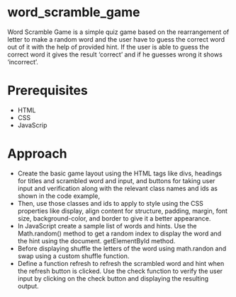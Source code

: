 # word_scramble_game

Word Scramble Game is a simple quiz game based on the rearrangement of letter to make a random word and the user have to guess the correct word out of it with the help of provided hint. If the user is able to guess the correct word it gives the result ‘correct’ and if he guesses wrong it shows ‘incorrect’.

# Prerequisites

- HTML
- CSS
- JavaScrip

# Approach

- Create the basic game layout using the HTML tags like divs, headings for titles and scrambled word and input, and buttons for taking user input and verification along with the relevant class names and ids as shown in the code example,
- Then, use those classes and ids to apply to style using the CSS properties like display, align content for structure, padding, margin, font size, background-color, and border to give it a better appearance.
- In JavaScript create a sample list of words and hints. Use the Math.random() method to get a random index to display the word and the hint using the document. getElementById method.
- Before displaying shuffle the letters of the word using math.randon and swap using a custom shuffle function.
- Define a function refresh to refresh the scrambled word and hint when the refresh button is clicked. Use the check function to verify the user input by clicking on the check button and displaying the resulting output.
